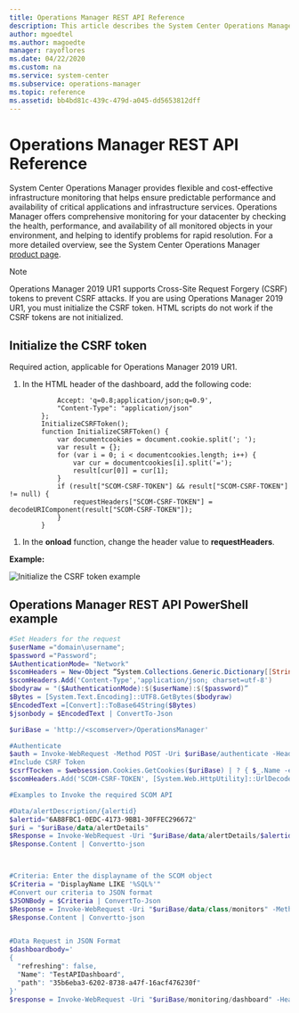 ```yaml
---
title: Operations Manager REST API Reference
description: This article describes the System Center Operations Manager REST API reference content.  
author: mgoedtel
ms.author: magoedte
manager: rayoflores
ms.date: 04/22/2020
ms.custom: na
ms.service: system-center
ms.subservice: operations-manager
ms.topic: reference
ms.assetid: bb4bd81c-439c-479d-a045-dd5653812dff
---
```


# Operations Manager REST API Reference

System Center Operations Manager provides flexible and cost-effective infrastructure monitoring that helps ensure predictable performance and availability of critical applications and infrastructure services. Operations Manager offers comprehensive monitoring for your datacenter by checking the health, performance, and availability of all monitored objects in your environment, and helping to identify problems for rapid resolution. For a more detailed overview, see the System Center Operations Manager [product page](/system-center/scom/).

> [!NOTE]
> Operations Manager 2019 UR1 supports Cross-Site Request Forgery (CSRF) tokens to prevent CSRF attacks. If you are using Operations Manager 2019 UR1, you must initialize the CSRF token. HTML scripts do not work if the CSRF tokens are not initialized.

## Initialize the CSRF token

Required action, applicable for Operations Manager 2019 UR1.

1. In the HTML header of the dashboard, add the following code:

```var requestHeaders = {
            Accept: 'q=0.8;application/json;q=0.9',
            "Content-Type": "application/json"
        };
        InitializeCSRFToken();
        function InitializeCSRFToken() {
            var documentcookies = document.cookie.split('; ');
            var result = {};
            for (var i = 0; i < documentcookies.length; i++) {
                var cur = documentcookies[i].split('=');
                result[cur[0]] = cur[1];
            }
            if (result["SCOM-CSRF-TOKEN"] && result["SCOM-CSRF-TOKEN"] != null) {
                requestHeaders["SCOM-CSRF-TOKEN"] = decodeURIComponent(result["SCOM-CSRF-TOKEN"]);
            }
        }
```

1. In the **onload** function, change the header value to **requestHeaders**.

**Example:**

![Initialize the CSRF token example](./Media/index/116854.png)

## Operations Manager REST API PowerShell example

```powershell
#Set Headers for the request
$userName ="domain\username";
$password ="Password";
$AuthenticationMode= "Network"
$scomHeaders = New-Object “System.Collections.Generic.Dictionary[[String],[String]]”
$scomHeaders.Add('Content-Type','application/json; charset=utf-8')
$bodyraw = "($AuthenticationMode):$($userName):$($password)”
$Bytes = [System.Text.Encoding]::UTF8.GetBytes($bodyraw)
$EncodedText =[Convert]::ToBase64String($Bytes)
$jsonbody = $EncodedText | ConvertTo-Json

$uriBase = 'http://<scomserver>/OperationsManager'

#Authenticate
$auth = Invoke-WebRequest -Method POST -Uri $uriBase/authenticate -Headers $scomheaders -body $jsonbody -UseDefaultCredentials -SessionVariable $websession 
#Include CSRF Token
$csrfTocken = $websession.Cookies.GetCookies($uriBase) | ? { $_.Name -eq 'SCOM-CSRF-TOKEN' }
$scomHeaders.Add('SCOM-CSRF-TOKEN', [System.Web.HttpUtility]::UrlDecode($csrfTocken.Value))

#Examples to Invoke the required SCOM API

#Data/alertDescription/{alertid}
$alertid="6A88FBC1-0EDC-4173-9BB1-30FFEC296672"
$uri = "$uriBase/data/alertDetails"
$Response = Invoke-WebRequest -Uri "$uriBase/data/alertDetails/$alertid" -Headers $scomheaders -Method Get -WebSession $websession
$Response.Content | Convertto-json



#Criteria: Enter the displayname of the SCOM object
$Criteria = "DisplayName LIKE '%SQL%'"
#Convert our criteria to JSON format
$JSONBody = $Criteria | ConvertTo-Json
$Response = Invoke-WebRequest -Uri "$uriBase/data/class/monitors" -Method Post -Body $JSONBody -WebSession $WebSession
$Response.Content | Convertto-json


#Data Request in JSON Format
$dashboardbody='
{
  "refreshing": false,
  "Name": "TestAPIDashboard",
  "path": "35b6eba3-6202-8738-a47f-16acf476230f"
}'
$response = Invoke-WebRequest -Uri "$uriBase/monitoring/dashboard" -Headers $scomheaders -Method POST -Body $dashboardbody -ContentType "application/json" -UseDefaultCredentials -WebSession $websession

```
